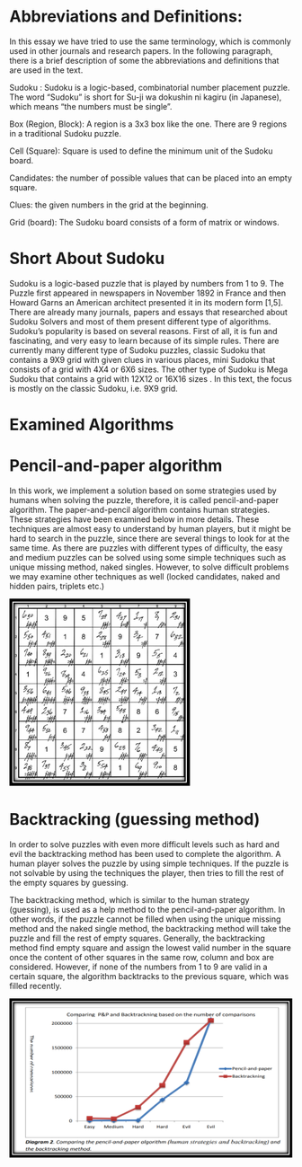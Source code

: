 # Abbreviations and Definitions:  
In this essay we have tried to use the same    terminology, which is commonly used in other journals and research papers. In the following paragraph, there is a brief description of some the abbreviations and definitions that are used in the text.

Sudoku : Sudoku is a logic-based, combinatorial number placement puzzle. The word “Sudoku” is short for Su-ji wa dokushin ni kagiru (in Japanese), which means “the numbers must be single”.

Box (Region, Block): A region is a 3x3 box like the one. There are 9 regions in a traditional Sudoku puzzle.

Cell (Square): Square is used to define the minimum unit of the Sudoku board. 

Candidates: the number of possible values that can be placed into an empty square. 

Clues: the given numbers in the grid at the beginning.

Grid (board): The Sudoku board consists of a form of matrix or windows.

# Short About Sudoku
Sudoku is a logic-based puzzle that is played by numbers from 1 to 9. The Puzzle first appeared in newspapers in November 1892 in France and then Howard Garns an American architect presented it in its modern form [1,5]. There are already many journals, papers and essays that researched about Sudoku Solvers and most of them present different type of algorithms. Sudoku’s popularity is based on several reasons. First of all, it is fun and fascinating, and very easy to learn because of its simple rules. There are currently many different type of Sudoku puzzles, classic Sudoku that contains a 9X9 grid with given clues in various places, mini Sudoku that consists of a grid with 4X4 or 6X6 sizes. The other type of Sudoku is Mega Sudoku that contains a grid with 12X12 or 16X16 sizes . In this text, the focus is mostly on the classic Sudoku, i.e. 9X9 grid.

# Examined Algorithms
# Pencil-and-paper algorithm 
In this work, we implement a solution based on some strategies used by humans when solving the puzzle, therefore, it is called pencil-and-paper algorithm. The paper-and-pencil algorithm contains human strategies. These strategies have been examined below in more details. These techniques are almost easy to understand by human players, but it might be hard to search in the puzzle, since there are several things to look for at the same time. As there are puzzles with different types of difficulty, the easy and medium puzzles can be solved using some simple techniques such as unique missing method, naked singles. However, to solve difficult problems we may examine other techniques as well (locked candidates, naked and hidden pairs, triplets etc.)

  ![alt text](image.png)

# Backtracking (guessing method)
In order to solve puzzles with even more difficult levels such as hard and evil the backtracking method has been used to complete the algorithm. A human player solves the puzzle by using simple techniques. If the puzzle is not solvable by using the techniques the player, then tries to fill the rest of the empty squares by guessing.

The backtracking method, which is similar to the human strategy (guessing), is used as a help method to the pencil-and-paper algorithm. In other words, if the puzzle cannot be filled when using the unique missing method and the naked single method, the backtracking method will take the puzzle and fill the rest of empty squares. Generally, the backtracking method find empty square and assign the lowest valid number in the square once the content of other squares in the same row, column and box are considered. However, if none of the numbers from 1 to 9 are valid in a certain square, the algorithm backtracks to the previous square, which was filled recently.


  ![alt text](image-1.png)
